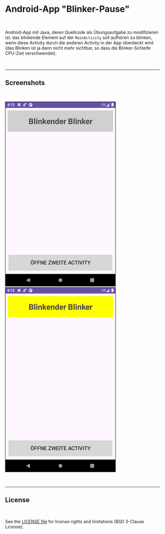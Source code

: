 # Android-App "Blinker-Pause" #

<br>

Android-App mit Java, deren Quellcode als Übungsaufgabe zu modifizieren ist:
das blinkende Element auf der `MainActivity` soll aufhören zu blinken, wenn diese Activity
durch die anderen Activity in der App überdeckt wird (das Blinken ist ja dann nicht mehr
sichtbar, so dass die Blinker-Schleife CPU-Zeit verschwendet).

<br>

----

## Screenshots ##

<br>

![Screenshot 1](screenshot_1.png) &nbsp; ![Screenshot 2](screenshot_2.png)

<br>

----

## License ##

<br>

See the [LICENSE file](LICENSE.md) for license rights and limitations (BSD 3-Clause License).

<br>
